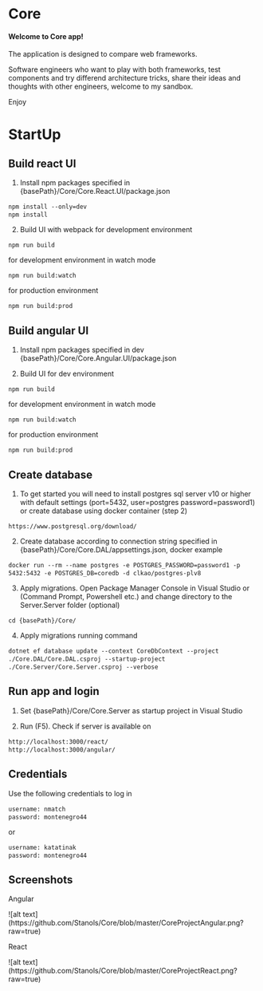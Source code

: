 # Core
<h4>Welcome to Core app!</h4>

<p>The application is designed to compare web frameworks. 
</p>
<p>Software engineers who want to play with both frameworks, test components and try differend architecture tricks, share their ideas and thoughts with other engineers, welcome to my sandbox.</p>

<p>Enjoy</p>

# StartUp

<h2>Build react UI</h2>

1. Install npm packages specified in {basePath}/Core/Core.React.UI/package.json
```
npm install --only=dev
npm install
```

2. Build UI with webpack
for development environment
```
npm run build
```
for development environment in watch mode
```
npm run build:watch
```
for production environment
```
npm run build:prod
```

<h2>Build angular UI</h2>

1. Install npm packages specified in dev {basePath}/Core/Core.Angular.UI/package.json

2. Build UI
for dev environment
```
npm run build
```
for development environment in watch mode
```
npm run build:watch
```
for production environment
```
npm run build:prod
```

<h2>Create database</h2>

1. To get started you will need to install postgres sql server v10 or higher with default settings (port=5432, user=postgres password=password1) or create database using docker container (step 2)
```
https://www.postgresql.org/download/
```

2. Create database according to connection string specified in {basePath}/Core/Core.DAL/appsettings.json, docker example

```
docker run --rm --name postgres -e POSTGRES_PASSWORD=password1 -p 5432:5432 -e POSTGRES_DB=coredb -d clkao/postgres-plv8
```

3. Apply migrations. Open Package Manager Console in Visual Studio or (Command Prompt, Powershell etc.) and change directory to the Server.Server folder (optional)
```
cd {basePath}/Core/
```

4. Apply migrations running command
```
dotnet ef database update --context CoreDbContext --project ./Core.DAL/Core.DAL.csproj --startup-project ./Core.Server/Core.Server.csproj --verbose
```

<h2>Run app and login</h2>

1. Set {basePath}/Core/Core.Server as startup project in Visual Studio

2. Run (F5). Check if server is available on

```
http://localhost:3000/react/
http://localhost:3000/angular/
```

<h2>Credentials</h2>

Use the following credentials to log in
```
username: nmatch
password: montenegro44
```
or
```
username: katatinak
password: montenegro44
```

<h2>Screenshots</h2>

<p>Angular</p>
![alt text](https://github.com/Stanols/Core/blob/master/CoreProjectAngular.png?raw=true)

<p>React</p>
![alt text](https://github.com/Stanols/Core/blob/master/CoreProjectReact.png?raw=true)
